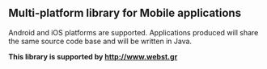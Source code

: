 ## Multi-platform library for Mobile applications ##
Android and iOS platforms are supported.
Applications produced will share the same source code base and will be written in Java.

**This library is supported by http://www.webst.gr**